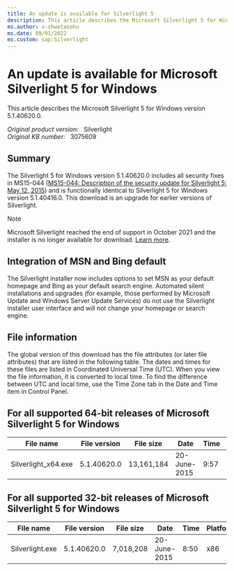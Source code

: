 ```yaml
---
title: An update is available for Silverlight 5
description: This article describes the Microsoft Silverlight 5 for Windows download version 5.1.40620.0.
ms.author: v-shwetasohu
ms.date: 09/01/2022
ms.custom: sap:Silverlight
---
```

# An update is available for Microsoft Silverlight 5 for Windows

This article describes the Microsoft Silverlight 5 for Windows version 5.1.40620.0.

_Original product version:_ &nbsp; Silverlight  
_Original KB number:_ &nbsp; 3075609

## Summary

The Silverlight 5 for Windows version 5.1.40620.0 includes all security fixes in MS15-044 ([MS15-044: Description of the security update for Silverlight 5: May 12, 2015](https://support.microsoft.com/help/3056819)) and is functionally identical to Silverlight 5 for Windows version 5.1.40416.0. This download is an upgrade for earlier versions of Silverlight.

> [!NOTE]
> Microsoft Silverlight reached the end of support in October 2021 and the installer is no longer available for download. [Learn more](https://support.microsoft.com/windows/silverlight-end-of-support-0a3be3c7-bead-e203-2dfd-74f0a64f1788).

## Integration of MSN and Bing default

The Silverlight installer now includes options to set MSN as your default homepage and Bing as your default search engine. Automated silent installations and upgrades (for example, those performed by Microsoft Update and Windows Server Update Services) do not use the Silverlight installer user interface and will not change your homepage or search engine.

## File information

The global version of this download has the file attributes (or later file attributes) that are listed in the following table. The dates and times for these files are listed in Coordinated Universal Time (UTC). When you view the file information, it is converted to local time. To find the difference between UTC and local time, use the Time Zone tab in the Date and Time item in Control Panel.

## For all supported 64-bit releases of Microsoft Silverlight 5 for Windows

|File name|File version|File size|Date|Time|Platform|
|---|---|---|---|---|---|
|Silverlight_x64.exe|5.1.40620.0|13,161,184|20-June-2015|9:57|x64|

## For all supported 32-bit releases of Microsoft Silverlight 5 for Windows

|File name|File version|File size|Date|Time|Platform|
|---|---|---|---|---|---|
|Silverlight.exe|5.1.40620.0|7,018,208|20-June-2015|8:50|x86|
